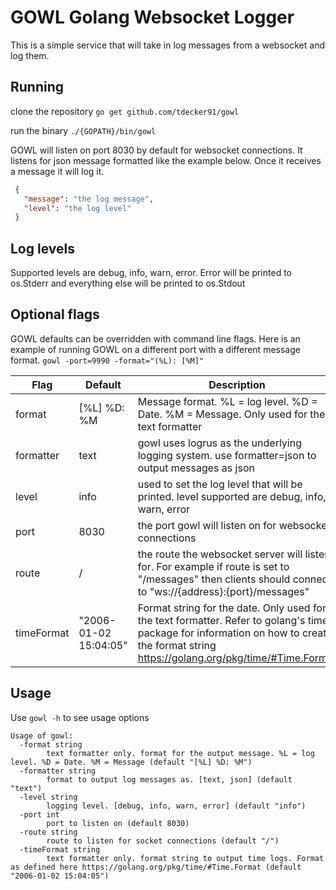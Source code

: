 # GOWL Golang Websocket Logger
This is a simple service that will take in log messages from a websocket and log them.

## Running
clone the repository
`go get github.com/tdecker91/gowl`

run the binary
`./{GOPATH}/bin/gowl`

GOWL will listen on port 8030 by default for websocket connections. It listens for json message formatted like the example below. Once it receives a message it will log it. 

```json
 {
   "message": "the log message",
   "level": "the log level"
 }
```

## Log levels
Supported levels are debug, info, warn, error. Error will be printed to os.Stderr and everything else will be printed to os.Stdout

## Optional flags
GOWL defaults can be overridden with command line flags. Here is an example of running GOWL on a different port with a different message format.
`gowl -port=9990 -format="(%L): [%M]"`

| Flag  | Default | Description |
| ----- | ------- | ----------- |
| format | [%L] %D: %M | Message format. %L = log level. %D = Date. %M = Message. Only used for the text formatter |
| formatter | text | gowl uses logrus as the underlying logging system. use formatter=json to output messages as json |
| level | info | used to set the log level that will be printed. level supported are debug, info, warn, error |
| port | 8030 | the port gowl will listen on for websocket connections |
| route | / | the route the websocket server will listen for. For example if route is set to "/messages" then clients should connect to "ws://{address}:{port}/messages" |
| timeFormat | "2006-01-02 15:04:05" | Format string for the date. Only used for the text formatter. Refer to golang's time package for information on how to create the format string https://golang.org/pkg/time/#Time.Format |

## Usage
Use `gowl -h` to see usage options

```
Usage of gowl:
  -format string
    	text formatter only. format for the output message. %L = log level. %D = Date. %M = Message (default "[%L] %D: %M")
  -formatter string
    	format to output log messages as. [text, json] (default "text")
  -level string
    	logging level. [debug, info, warn, error] (default "info")
  -port int
    	port to listen on (default 8030)
  -route string
    	route to listen for socket connections (default "/")
  -timeFormat string
    	text formatter only. format string to output time logs. Format as defined here https://golang.org/pkg/time/#Time.Format (default "2006-01-02 15:04:05")
```
